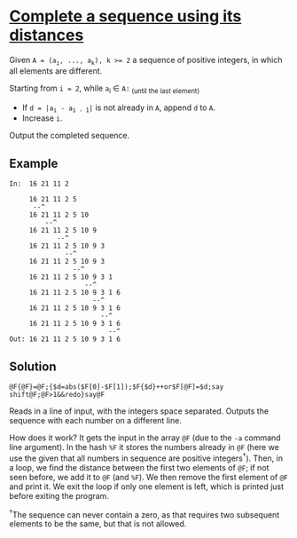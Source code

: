 # [Complete a sequence using its distances][codegolf]


Given `A = (a`<sub>`i`</sub>`, ..., a`<sub>`k`</sub>`), k >= 2`
a sequence of positive integers, in which all elements are different.

Starting from `i = 2`, while `a`<sub>i</sub> &#x2208; `A:`<sub>
(until the last element)</sub>

* If `d = |a`<sub>`i`</sub>` - a`<sub>`i - 1`</sub>`|` is not already in `A`, append `d` to `A`.
* Increase `i`.

Output the completed sequence.

## Example

    In:  16 21 11 2

         16 21 11 2 5
          --^
         16 21 11 2 5 10
             --^
         16 21 11 2 5 10 9
                --^
         16 21 11 2 5 10 9 3
                  --^
         16 21 11 2 5 10 9 3
                    --^
         16 21 11 2 5 10 9 3 1
                       --^
         16 21 11 2 5 10 9 3 1 6
                         --^
         16 21 11 2 5 10 9 3 1 6
                           --^
         16 21 11 2 5 10 9 3 1 6
                             --^
    Out: 16 21 11 2 5 10 9 3 1 6


[codegolf]: https://codegolf.stackexchange.com/questions/205678/complete-a-sequence-using-its-distances

## Solution

    @F{@F}=@F;{$d=abs($F[0]-$F[1]);$F{$d}++or$F[@F]=$d;say shift@F;@F>1&&redo}say@F

Reads in a line of input, with the integers space separated. Outputs
the sequence with each number on a different line.

How does it work? It gets the input in the array `@F` (due to the
`-a` command line argument). In the hash `%F` it stores the numbers
already in `@F` (here we use the given that all numbers in sequence
are positive integers<sup>†</sup>). Then, in a loop, we find the
distance between the first two elements of `@F`; if not seen before,
we add it to `@F` (and `%F`). We then remove the first element of
`@F` and print it. We exit the loop if only one element is left,
which is printed just before exiting the program.

<sup>†</sup>The sequence can never contain a zero, as that requires
two subsequent elements to be the same, but that is not allowed.

